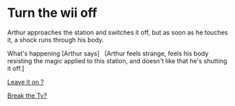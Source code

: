 # Turn the wii off
Arthur approaches the station and switches it off, but as soon as he touches it, a shock runs through his body.

What's happening [Arthur says]
 
[Arthur feels strange, feels his body resisting the magic applied to this station, and doesn't like that he's shutting it off.]

[Leave it on ?](Leave-it-on.md)

[Break the Tv?](Break-the-tv.md)


